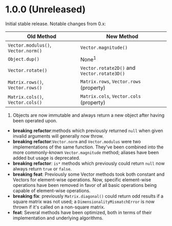 # 1.0.0 (Unreleased)

Initial stable release. Notable changes from 0.x:

| Old Method                          | New Method                                  |
| ----------------------------------- | ------------------------------------------- |
| `Vector.modulus()`, `Vector.norm()` | `Vector.magnitude()`                        |
| `Object.dup()`                      | None<sup>1</sup>                            |
| `Vector.rotate()`                   | `Vector.rotate2D()` and `Vector.rotate3D()` |
| `Matrix.rows()`, `Vector.rows()`    | `Matrix.rows`, `Vector.rows` (property)     |
| `Matrix.cols()`, `Vector.cols()`    | `Matrix.cols`, `Vector.cols` (property)     |

1.  Objects are now immutable and always return a new object after having been operated upon.

- **breaking** **refactor**:methods which previously returned `null` when given invalid arguments will generally now throw.
- **breaking** **refactor**:`Vector.norm` and `Vector.modulus` were two implementations of the same function. They've been combined into the more commonly-known `Vector.magnitude` method; aliases have been added but usage is deprecated.
- **breaking** **refactor**: `is*` methods which previously could return `null` now always return `true` or `false`.
- **breaking** **feat**: Previously some Vector methods took both constant and Vectors for element-wise operations. Now, specific element-wise operations have been removed in favor of all basic operations being capable of element-wise operations.
- **breaking** **fix**: previously `Matrix.diagonal()` could return odd results if a square matrix was not used; a `DimensionalityMismatchError` is now thrown if it's called on a non-square matrix.
- **feat**: Several methods have been optimized, both in terms of their implementation and underlying algorithms.
